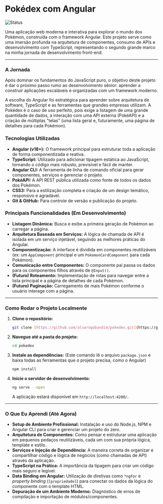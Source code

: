 # Pokédex com Angular

![Status](https://img.shields.io/badge/status-em%20desenvolvimento-yellow)

Uma aplicação web moderna e interativa para explorar o mundo dos Pokémon, construída com o framework Angular. Este projeto serve como uma imersão profunda na arquitetura de componentes, consumo de APIs e desenvolvimento com TypeScript, representando o segundo grande marco na minha jornada de desenvolvimento front-end.

---

### A Jornada

Após dominar os fundamentos do JavaScript puro, o objetivo deste projeto é dar o próximo passo rumo ao desenvolvimento sênior: aprender a construir aplicações escaláveis e organizadas com um framework moderno.

A escolha do Angular foi estratégica para aprender sobre arquitetura de software, TypeScript e as ferramentas que grandes empresas utilizam. A Pokédex é o caso de uso perfeito, pois exige a listagem de uma grande quantidade de dados, a interação com uma API externa (PokéAPI) e a criação de múltiplas "telas" (uma lista geral e, futuramente, uma página de detalhes para cada Pokémon).

### Tecnologias Utilizadas

* **Angular (v18+):** O framework principal para estruturar toda a aplicação de forma componentizada e reativa.
* **TypeScript:** Utilizado para adicionar tipagem estática ao JavaScript, tornando o código mais robusto, previsível e fácil de manter.
* **Angular CLI:** A ferramenta de linha de comando oficial para gerar componentes, serviços e gerenciar o projeto.
* **PokéAPI:** A API REST pública utilizada como fonte de todos os dados dos Pokémon.
* **CSS3:** Para a estilização completa e criação de um design temático, responsivo e agradável.
* **Git & GitHub:** Para controle de versão e publicação do projeto.

### Principais Funcionalidades (Em Desenvolvimento)

* **Listagem Dinâmica:** Busca e exibe a primeira geração de Pokémon ao carregar a página.
* **Arquitetura Baseada em Serviços:** A lógica de chamada de API é isolada em um serviço injetável, seguindo as melhores práticas do Angular.
* **Componentização:** A interface é dividida em componentes reutilizáveis (ex: um `AppComponent` principal e um `PokemonCardComponent` para cada Pokémon).
* **Comunicação entre Componentes:** O componente pai passa os dados para os componentes filhos através de `@Input()`.
* **(Futuro) Roteamento:** Implementação de rotas para navegar entre a lista principal e a página de detalhes de cada Pokémon.
* **(Futuro) Paginação:** Carregamento de mais Pokémon conforme o usuário interage com a página.

---

### Como Rodar o Projeto Localmente

1.  **Clone o repositório:**
    ```bash
    git clone [https://github.com/alvarogabandim/pokedex.git](https://github.com/alvarogabandim/pokedex.git)
    ```
2.  **Navegue até a pasta do projeto:**
    ```bash
    cd pokedex
    ```
3.  **Instale as dependências:** (Este comando lê o arquivo `package.json` e baixa todas as ferramentas que o projeto precisa, como o Angular)
    ```bash
    npm install
    ```
4.  **Inicie o servidor de desenvolvimento:**
    ```bash
    ng serve --open
    ```
    A aplicação estará disponível em `http://localhost:4200/`.

---

### O Que Eu Aprendi (Até Agora)

* **Setup de Ambiente Profissional:** Instalação e uso do Node.js, NPM e Angular CLI para criar e gerenciar um projeto do zero.
* **Arquitetura de Componentes:** Como pensar e estruturar uma aplicação em pequenos pedaços reutilizáveis, cada um com sua própria lógica, template e estilo.
* **Serviços e Injeção de Dependência:** A maneira correta de organizar e compartilhar código e lógica de negócios (como chamadas de API) através da aplicação.
* **TypeScript na Prática:** A importância da tipagem para criar um código mais seguro e legível.
* **Data Binding em Angular:** Utilização de diretivas como `*ngFor` e *property binding* (`[propriedade]`) para conectar os dados da lógica do componente com o template HTML.
* **Depuração de um Ambiente Moderno:** Diagnóstico de erros de compilação e importação de módulos/componentes.
